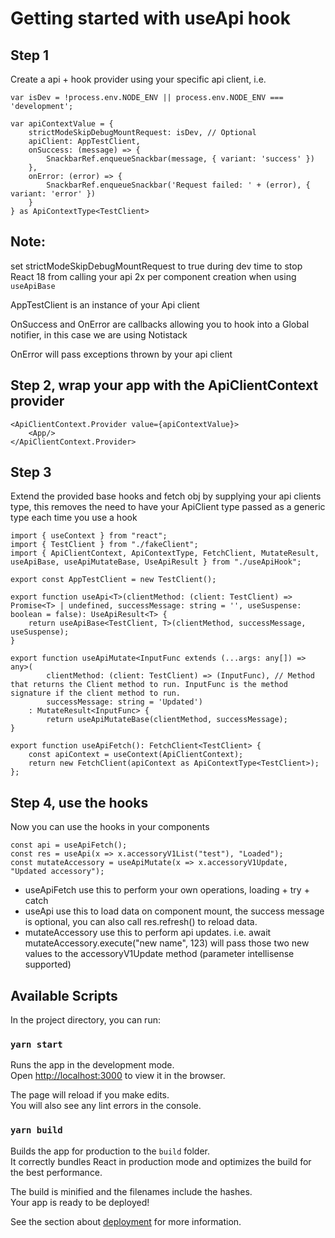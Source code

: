 # Getting started with useApi hook

## Step 1

Create a api + hook provider using your specific api client, i.e.

```
var isDev = !process.env.NODE_ENV || process.env.NODE_ENV === 'development';

var apiContextValue = {
	strictModeSkipDebugMountRequest: isDev, // Optional
	apiClient: AppTestClient,
	onSuccess: (message) => {
		SnackbarRef.enqueueSnackbar(message, { variant: 'success' })
	},
	onError: (error) => {
		SnackbarRef.enqueueSnackbar('Request failed: ' + (error), { variant: 'error' })
	}
} as ApiContextType<TestClient>

```

## Note:
set strictModeSkipDebugMountRequest to true during dev time to stop React 18 from calling your api 2x per component creation
when using ```useApiBase```

AppTestClient is an instance of your Api client

OnSuccess and OnError are callbacks allowing you to hook into a Global notifier, in this case we are using Notistack

OnError will pass exceptions thrown by your api client

## Step 2, wrap your app with the ApiClientContext provider

```
<ApiClientContext.Provider value={apiContextValue}>
	<App/>
</ApiClientContext.Provider>
```

## Step 3

Extend the provided base hooks and fetch obj by supplying your api clients type, this removes the need to have your ApiClient type passed as a generic type each time you use a hook


```
import { useContext } from "react";
import { TestClient } from "./fakeClient";
import { ApiClientContext, ApiContextType, FetchClient, MutateResult, useApiBase, useApiMutateBase, UseApiResult } from "./useApiHook";

export const AppTestClient = new TestClient();

export function useApi<T>(clientMethod: (client: TestClient) => Promise<T> | undefined, successMessage: string = '', useSuspense: boolean = false): UseApiResult<T> {
	return useApiBase<TestClient, T>(clientMethod, successMessage, useSuspense);
}

export function useApiMutate<InputFunc extends (...args: any[]) => any>(
		clientMethod: (client: TestClient) => (InputFunc), // Method that returns the Client method to run. InputFunc is the method signature if the client method to run.
		successMessage: string = 'Updated')
	: MutateResult<InputFunc> {
		return useApiMutateBase(clientMethod, successMessage);
}

export function useApiFetch(): FetchClient<TestClient> {
	const apiContext = useContext(ApiClientContext);
	return new FetchClient(apiContext as ApiContextType<TestClient>);
};
```

## Step 4, use the hooks

Now you can use the hooks in your components

```
const api = useApiFetch();
const res = useApi(x => x.accessoryV1List("test"), "Loaded");
const mutateAccessory = useApiMutate(x => x.accessoryV1Update, "Updated accessory");
```

- useApiFetch use this to perform your own operations, loading + try + catch
- useApi use this to load data on component mount, the success message is optional, you can also call res.refresh() to reload data.
- mutateAccessory use this to perform api updates. i.e. await mutateAccessory.execute("new name", 123) will pass those two new values to the accessoryV1Update method (parameter intellisense supported)


## Available Scripts

In the project directory, you can run:

### `yarn start`

Runs the app in the development mode.\
Open [http://localhost:3000](http://localhost:3000) to view it in the browser.

The page will reload if you make edits.\
You will also see any lint errors in the console.

### `yarn build`

Builds the app for production to the `build` folder.\
It correctly bundles React in production mode and optimizes the build for the best performance.

The build is minified and the filenames include the hashes.\
Your app is ready to be deployed!

See the section about [deployment](https://facebook.github.io/create-react-app/docs/deployment) for more information.

